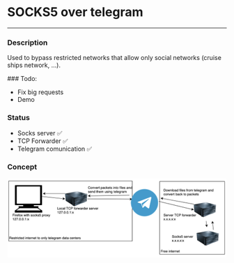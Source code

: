 # SOCKS5 over telegram
---
### Description
Used to bypass restricted networks that allow only social networks (cruise ships network, ...). 

### Todo:
- Fix big requests
- Demo

### Status
- Socks server ✅
- TCP Forwarder ✅
- Telegram comunication ✅


### Concept
![Concept](concept.png)